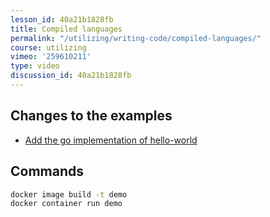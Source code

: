```yaml
---
lesson_id: 40a21b1828fb
title: Compiled languages
permalink: "/utilizing/writing-code/compiled-languages/"
course: utilizing
vimeo: '259610211'
type: video
discussion_id: 40a21b1828fb
---
```


## Changes to the examples
* [Add the go implementation of hello-world](https://github.com/learndocker/docker_examples/commit/cf283cb)

## Commands
```sh
docker image build -t demo
docker container run demo
```
